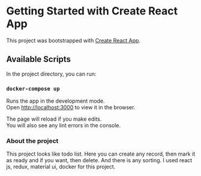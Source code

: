 # Getting Started with Create React App

This project was bootstrapped with [Create React App](https://github.com/facebook/create-react-app).

## Available Scripts

In the project directory, you can run:

### `docker-compose up`

Runs the app in the development mode.\
Open [http://localhost:3000](http://localhost:3000) to view it in the browser.

The page will reload if you make edits.\
You will also see any lint errors in the console.

### About the project

This project looks like todo list. Here you can create any record, then mark it as ready and if you want, then delete.
And there is any sorting. I used react js, redux, material ui, docker for this project.  
